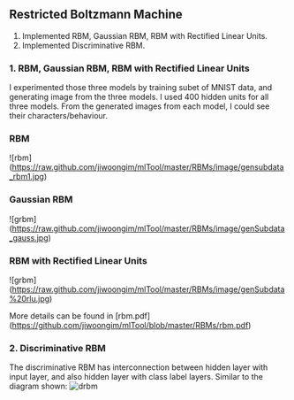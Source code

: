 ## Restricted Boltzmann Machine

1. Implemented RBM, Gaussian RBM, RBM with Rectified Linear Units.
2. Implemented Discriminative RBM.

### 1. RBM, Gaussian RBM, RBM with Rectified Linear Units
I experimented those three models by training subet of MNIST data, and generating image from
the three models.
I used 400 hidden units for all three models. From the generated images
from each model, I could see their characters/behaviour.

### RBM
![rbm] (https://raw.github.com/jiwoongim/mlTool/master/RBMs/image/gensubdata_rbm1.jpg)
### Gaussian RBM
![grbm] (https://raw.github.com/jiwoongim/mlTool/master/RBMs/image/genSubdata_gauss.jpg)
### RBM with Rectified Linear Units
![grbm] (https://raw.github.com/jiwoongim/mlTool/master/RBMs/image/genSubdata%20rlu.jpg)

More details can be found in [rbm.pdf] (https://github.com/jiwoongim/mlTool/blob/master/RBMs/rbm.pdf)

### 2. Discriminative RBM

The discriminative RBM has interconnection between hidden layer with input layer, and also hidden layer with class label 
layers. Similar to the diagram shown:
![drbm](https://www.dmi.usherb.ca/~larocheh/images/classrbm.jpg)

